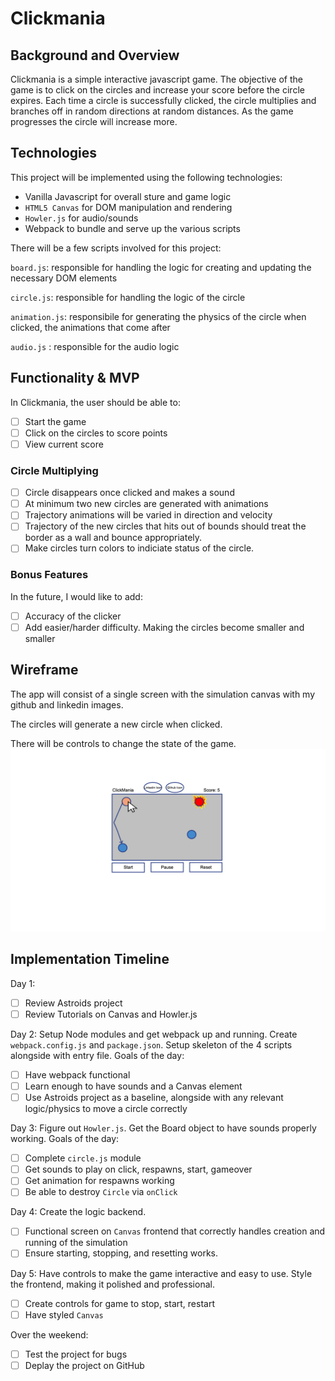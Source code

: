 # **Clickmania**
## Background and Overview
Clickmania is a simple interactive javascript game. The objective of the game is to click on the circles and increase your score before the circle expires. Each time a circle is successfully clicked, the circle multiplies and branches off in random directions at random distances. As the game progresses the circle will increase more.


## Technologies
This project will be implemented using the following technologies:

* Vanilla Javascript for overall sture and game logic
* `HTML5 Canvas` for DOM manipulation and rendering
* `Howler.js` for audio/sounds
* Webpack to bundle and serve up the various scripts

There will be a few scripts involved for this project:

`board.js`: responsible for handling the logic for creating and updating the necessary DOM elements

`circle.js`: responsible for handling the logic of the circle

`animation.js`: responsibile for generating the physics of the circle when clicked, the animations that come after

`audio.js` : responsible for the audio logic

## Functionality & MVP
In Clickmania, the user should be able to:

- [ ]  Start the game
- [ ]  Click on the circles to score points
- [ ]  View current score

### Circle Multiplying
- [ ]  Circle disappears once clicked and makes a sound
- [ ]  At minimum two new circles are generated with animations
- [ ]  Trajectory animations will be varied in direction and velocity 
- [ ]  Trajectory of the new circles that hits out of bounds should treat the border as a wall and bounce appropriately.
- [ ]  Make circles turn colors to indiciate status of the circle.

### Bonus Features
In the future, I would like to add:


- [ ]  Accuracy of the clicker
- [ ]  Add easier/harder difficulty. Making the circles become smaller and smaller

## Wireframe
The app will consist of a single screen with the simulation canvas with my github and linkedin images. 


The circles will generate a new circle when clicked.

There will be controls to change the state of the game.
![](./wireframes/untitled_page.png "Main Screen")


## Implementation Timeline
Day 1:
- [ ]  Review Astroids project
- [ ]  Review Tutorials on Canvas and Howler.js

Day 2: Setup Node modules and get webpack up and running. Create `webpack.config.js` and `package.json`. Setup skeleton of the 4 scripts alongside with entry file. Goals of the day:
- [ ]  Have webpack functional
- [ ]  Learn enough to have sounds and a Canvas element
- [ ]  Use Astroids project as a baseline, alongside with any relevant logic/physics to move a circle correctly

Day 3: Figure out `Howler.js`. Get the Board object to have sounds properly working. Goals of the day:
- [ ]  Complete `circle.js` module
- [ ]  Get sounds to play on click, respawns, start, gameover
- [ ]  Get animation for respawns working
- [ ]  Be able to destroy `Circle` via `onClick`

Day 4: Create the logic backend.
- [ ]  Functional screen on `Canvas` frontend that correctly handles creation and running of the simulation
- [ ]  Ensure starting, stopping, and resetting works.

Day 5: Have controls to make the game interactive and easy to use. Style the frontend, making it polished and professional.
- [ ]  Create controls for game to stop, start, restart
- [ ]  Have styled `Canvas`

Over the weekend:
- [ ]  Test the project for bugs
- [ ]  Deplay the project on GitHub